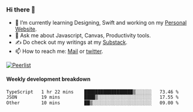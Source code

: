 ### Hi there 👋

- 🌱 I’m currently learning Designing, Swift and working on my [Personal Website](https://kvaishak.com/).
- 💬 Ask me about Javascript, Canvas,  Productivity tools. 
- :writing_hand: Do check out my writings at my [Substack](https://kvaishak.substack.com/).
- 📫 How to reach me: [Mail](mailto:vaishak.kaippanchery@gmail.com) or [twitter](https://twitter.com/kvaishack).

[![Peerlist](https://github-readme-badge.peerlist.io/api/vaishak)](https://peerlist.io/vaishak)

#### Weekly development breakdown

<!--START_SECTION:waka-->

```txt
TypeScript   1 hr 22 mins    ██████████████████▒░░░░░░   73.46 %
JSON         19 mins         ████▒░░░░░░░░░░░░░░░░░░░░   17.55 %
Other        10 mins         ██▒░░░░░░░░░░░░░░░░░░░░░░   09.00 %
```

<!--END_SECTION:waka-->
